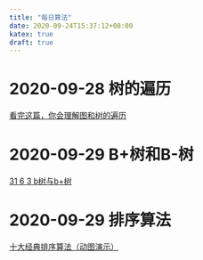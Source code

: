 ```yaml
---
title: "每日算法"
date: 2020-09-24T15:37:12+08:00
katex: true
draft: true
---
```


# 2020-09-28 树的遍历

[看完这篇，你会理解图和树的遍历](https://zhuanlan.zhihu.com/p/98406357)


# 2020-09-29 B+树和B-树
 
[31 6 3 b树与b+树](youtube.com/watch?v=5Lhs57UNius)

# 2020-09-29 排序算法

[十大经典排序算法（动图演示）](https://www.cnblogs.com/onepixel/articles/7674659.html)